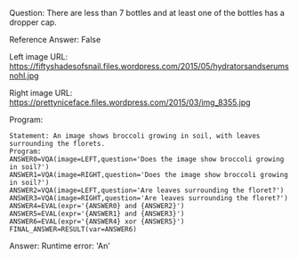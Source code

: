 Question: There are less than 7 bottles and at least one of the bottles has a dropper cap.

Reference Answer: False

Left image URL: https://fiftyshadesofsnail.files.wordpress.com/2015/05/hydratorsandserumsnohl.jpg

Right image URL: https://prettyniceface.files.wordpress.com/2015/03/img_8355.jpg

Program:

```
Statement: An image shows broccoli growing in soil, with leaves surrounding the florets.
Program:
ANSWER0=VQA(image=LEFT,question='Does the image show broccoli growing in soil?')
ANSWER1=VQA(image=RIGHT,question='Does the image show broccoli growing in soil?')
ANSWER2=VQA(image=LEFT,question='Are leaves surrounding the floret?')
ANSWER3=VQA(image=RIGHT,question='Are leaves surrounding the floret?')
ANSWER4=EVAL(expr='{ANSWER0} and {ANSWER2}')
ANSWER5=EVAL(expr='{ANSWER1} and {ANSWER3}')
ANSWER6=EVAL(expr='{ANSWER4} xor {ANSWER5}')
FINAL_ANSWER=RESULT(var=ANSWER6)
```
Answer: Runtime error: 'An'

